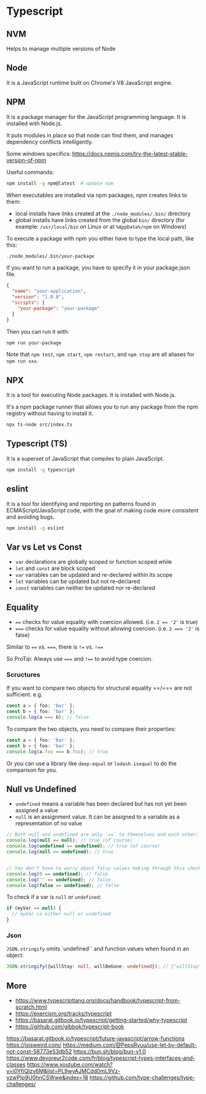 # Typescript

## NVM

Helps to manage multiple versions of Node

## Node

It is a JavaScript runtime built on Chrome's V8 JavaScript engine.

## NPM

It is a package manager for the JavaScript programming language. It is installed with Node.js.

It puts modules in place so that node can find them, and manages dependency conflicts intelligently.

Some windows specifics: <https://docs.npmjs.com/try-the-latest-stable-version-of-npm>

Useful commands:

```bash
npm install -g npm@latest  # update npm
```

When executables are installed via npm packages, npm creates links to them:

- local installs have links created at the `./node_modules/.bin/` directory
- global installs have links created from the global `bin/` directory (for example: `/usr/local/bin` on Linux or at `%AppData%/npm` on Windows)

To execute a package with npm you either have to type the local path, like this:

```bash
./node_modules/.bin/your-package
```

If  you want to run a package, you have to specify it in your package.json file.

```json
{
  "name": "your-application",
  "version": "1.0.0",
  "scripts": {
    "your-package": "your-package"
  }
}
```

Then you can run it with:

```bash
npm run your-package
```

Note that `npm test`, `npm start`, `npm restart`, and `npm stop` are all aliases for `npm run xxx`.

## NPX

It is a tool for executing Node packages. It is installed with Node.js.

It's a npm package runner that allows you to run any package from the npm registry without having to install it.

```bash
npx ts-node src/index.ts
```

## Typescript (TS)

It is a superset of JavaScript that compiles to plain JavaScript.

```bash
npm install -g typescript
```

## eslint

It is a tool for identifying and reporting on patterns found in ECMAScript/JavaScript code, with the goal of making code more consistent and avoiding bugs.

```bash
npm install -g eslint
```

## Var vs Let vs Const

- `var` declarations are globally scoped or function scoped while
- `let` and `const` are block scoped
- `var` variables can be updated and re-declared within its scope
- `let` variables can be updated but not re-declared
- `const` variables can neither be updated nor re-declared

## Equality

- `==` checks for value equality with coercion allowed. (i.e. `2 == '2'` is true)
- `===` checks for value equality without allowing coercion. (i.e. `2 === '2'` is false)

Similar to `==` vs. `===`, there is `!=` vs. `!==`

So ProTip: Always use `===` and `!==` to avoid type coercion.

### Scructures

If you want to compare two objects for structural equality ==/=== are not sufficient. e.g.

```ts
const a = { foo: 'bar' };
const b = { foo: 'bar' };
console.log(a === b); // false
```

To compare the two objects, you need to compare their properties:

```ts
const a = { foo: 'bar' };
const b = { foo: 'bar' };
console.log(a.foo === b.foo); // true
```

Or you can use a library like `deep-equal` or `lodash.isequal` to do the comparison for you.

## Null vs Undefined

- `undefined` means a variable has been declared but has not yet been assigned a value
- `null` is an assignment value. It can be assigned to a variable as a representation of no value

```ts
// Both null and undefined are only `==` to themselves and each other:
console.log(null == null); // true (of course)
console.log(undefined == undefined); // true (of course)
console.log(null == undefined); // true


// You don't have to worry about falsy values making through this check
console.log(0 == undefined); // false
console.log('' == undefined); // false
console.log(false == undefined); // false
```

To check if a var is `null` or `undefined`:

```ts
if (myVar == null) {
  // myVar is either null or undefined
}
```

### Json

`JSON.stringify` omits `undefined`` and function values when found in an object:

```ts
JSON.stringify({willStay: null, willBeGone: undefined}); // {"willStay":null}
```

## More


- <https://www.typescriptlang.org/docs/handbook/typescript-from-scratch.html>
- <https://exercism.org/tracks/typescript>
- <https://basarat.gitbook.io/typescript/getting-started/why-typescript>
- <https://github.com/gibbok/typescript-book>

<https://basarat.gitbook.io/typescript/future-javascript/arrow-functions>
<https://jsisweird.com/>
<https://medium.com/@PepsRyuu/use-let-by-default-not-const-58773e53db52>
<https://bun.sh/blog/bun-v1.0>
<https://www.devoreur2code.com/fr/blog/typescript-types-interfaces-and-classes>
<https://www.youtube.com/watch?v=i0YfiQlzv6M&list=PL9wyAJMCdd0mL9Vz-vzwPIp9U0hnCSWwe&index=18>
<https://github.com/type-challenges/type-challenges/>
